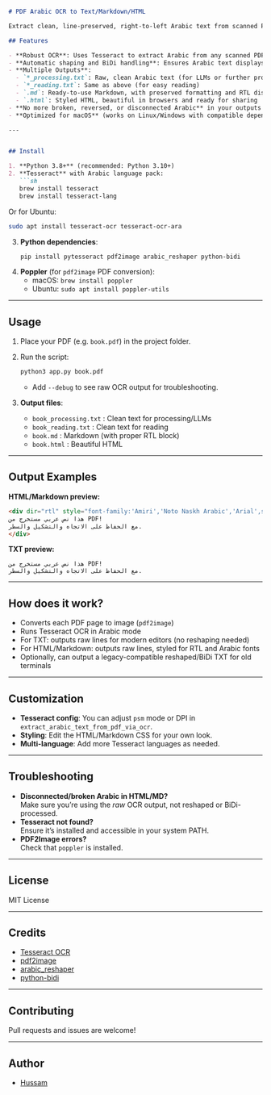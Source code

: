 ```markdown
# PDF Arabic OCR to Text/Markdown/HTML

Extract clean, line-preserved, right-to-left Arabic text from scanned PDFs — ready for search, LLM/NLP, or beautiful reading in Markdown/HTML!

## Features

- **Robust OCR**: Uses Tesseract to extract Arabic from any scanned PDF.
- **Automatic shaping and BiDi handling**: Ensures Arabic text displays correctly in all formats.
- **Multiple Outputs**:
  - `*_processing.txt`: Raw, clean Arabic text (for LLMs or further processing)
  - `*_reading.txt`: Same as above (for easy reading)
  - `.md`: Ready-to-use Markdown, with preserved formatting and RTL display
  - `.html`: Styled HTML, beautiful in browsers and ready for sharing
- **No more broken, reversed, or disconnected Arabic** in your outputs!
- **Optimized for macOS** (works on Linux/Windows with compatible dependencies)

---


## Install

1. **Python 3.8+** (recommended: Python 3.10+)
2. **Tesseract** with Arabic language pack:
   ```sh
   brew install tesseract
   brew install tesseract-lang
   ```
   Or for Ubuntu:
   ```sh
   sudo apt install tesseract-ocr tesseract-ocr-ara
   ```
3. **Python dependencies**:
   ```sh
   pip install pytesseract pdf2image arabic_reshaper python-bidi
   ```
4. **Poppler** (for `pdf2image` PDF conversion):
   - macOS: `brew install poppler`
   - Ubuntu: `sudo apt install poppler-utils`

---

## Usage

1. Place your PDF (e.g. `book.pdf`) in the project folder.
2. Run the script:
   ```sh
   python3 app.py book.pdf
   ```
   - Add `--debug` to see raw OCR output for troubleshooting.

3. **Output files**:
   - `book_processing.txt` : Clean text for processing/LLMs
   - `book_reading.txt`    : Clean text for reading
   - `book.md`             : Markdown (with proper RTL block)
   - `book.html`           : Beautiful HTML

---

## Output Examples

**HTML/Markdown preview:**

```html
<div dir="rtl" style="font-family:'Amiri','Noto Naskh Arabic','Arial',sans-serif;font-size:1.1em;line-height:2;white-space:pre-wrap">
هذا نص عربي مستخرج من PDF!
مع الحفاظ على الاتجاه والتشكيل والسطر.
</div>
```

**TXT preview:**
```
هذا نص عربي مستخرج من PDF!
مع الحفاظ على الاتجاه والتشكيل والسطر.
```

---

## How does it work?

- Converts each PDF page to image (`pdf2image`)
- Runs Tesseract OCR in Arabic mode
- For TXT: outputs raw lines for modern editors (no reshaping needed)
- For HTML/Markdown: outputs raw lines, styled for RTL and Arabic fonts
- Optionally, can output a legacy-compatible reshaped/BiDi TXT for old terminals

---

## Customization

- **Tesseract config**: You can adjust `psm` mode or DPI in `extract_arabic_text_from_pdf_via_ocr`.
- **Styling**: Edit the HTML/Markdown CSS for your own look.
- **Multi-language**: Add more Tesseract languages as needed.

---

## Troubleshooting

- **Disconnected/broken Arabic in HTML/MD?**  
  Make sure you’re using the *raw* OCR output, not reshaped or BiDi-processed.
- **Tesseract not found?**  
  Ensure it’s installed and accessible in your system PATH.
- **PDF2Image errors?**  
  Check that `poppler` is installed.

---

## License

MIT License

---

## Credits

- [Tesseract OCR](https://github.com/tesseract-ocr/tesseract)
- [pdf2image](https://github.com/Belval/pdf2image)
- [arabic_reshaper](https://github.com/mpcabd/python-arabic-reshaper)
- [python-bidi](https://github.com/MeirKriheli/python-bidi)

---

## Contributing

Pull requests and issues are welcome!

---

## Author

- [Hussam](https://github.com/Huscs)

```
